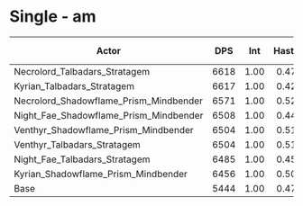 # Single - am
| Actor | DPS | Int | Haste | Crit | Mastery | Vers | DPS Weight |
|---|:---:|:---:|:---:|:---:|:---:|:---:|:---:|
|Necrolord_Talbadars_Stratagem|6618|1.00|0.47|0.45|0.52|0.45|0.28|
|Kyrian_Talbadars_Stratagem|6617|1.00|0.42|0.45|0.48|0.46|0.28|
|Necrolord_Shadowflame_Prism_Mindbender|6571|1.00|0.52|0.46|0.53|0.46|0.28|
|Night_Fae_Shadowflame_Prism_Mindbender|6508|1.00|0.44|0.45|0.53|0.45|0.29|
|Venthyr_Shadowflame_Prism_Mindbender|6504|1.00|0.51|0.45|0.53|0.46|0.29|
|Venthyr_Talbadars_Stratagem|6504|1.00|0.51|0.46|0.53|0.45|0.28|
|Night_Fae_Talbadars_Stratagem|6485|1.00|0.45|0.45|0.53|0.45|0.29|
|Kyrian_Shadowflame_Prism_Mindbender|6456|1.00|0.50|0.45|0.49|0.46|0.29|
|Base|5444|1.00|0.47|0.46|0.52|0.46|0.34|
